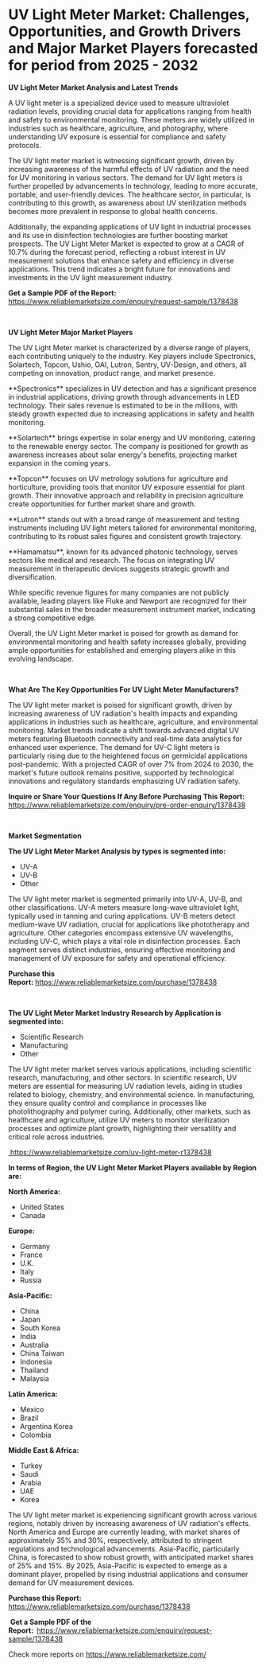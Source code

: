 <p><h1>UV Light Meter Market: Challenges, Opportunities, and Growth Drivers and Major Market Players forecasted for period from 2025 - 2032</h1></p><p><strong>UV Light Meter Market Analysis and Latest Trends</strong></p>
<p><p>A UV light meter is a specialized device used to measure ultraviolet radiation levels, providing crucial data for applications ranging from health and safety to environmental monitoring. These meters are widely utilized in industries such as healthcare, agriculture, and photography, where understanding UV exposure is essential for compliance and safety protocols.</p><p>The UV light meter market is witnessing significant growth, driven by increasing awareness of the harmful effects of UV radiation and the need for UV monitoring in various sectors. The demand for UV light meters is further propelled by advancements in technology, leading to more accurate, portable, and user-friendly devices. The healthcare sector, in particular, is contributing to this growth, as awareness about UV sterilization methods becomes more prevalent in response to global health concerns.</p><p>Additionally, the expanding applications of UV light in industrial processes and its use in disinfection technologies are further boosting market prospects. The UV Light Meter Market is expected to grow at a CAGR of 10.7% during the forecast period, reflecting a robust interest in UV measurement solutions that enhance safety and efficiency in diverse applications. This trend indicates a bright future for innovations and investments in the UV light measurement industry.</p></p>
<p><strong>Get a Sample PDF of the Report:&nbsp;</strong> <a href="https://www.reliablemarketsize.com/enquiry/request-sample/1378438?utm_campaign=2744&utm_medium=2&utm_source=Github&utm_content=ia&utm_term=08042025&utm_id=uv-light-meter">https://www.reliablemarketsize.com/enquiry/request-sample/1378438</a></p>
<p>&nbsp;</p>
<p><strong>UV Light Meter Major Market Players</strong></p>
<p><p>The UV Light Meter market is characterized by a diverse range of players, each contributing uniquely to the industry. Key players include Spectronics, Solartech, Topcon, Ushio, OAI, Lutron, Sentry, UV-Design, and others, all competing on innovation, product range, and market presence.</p><p>**Spectronics** specializes in UV detection and has a significant presence in industrial applications, driving growth through advancements in LED technology. Their sales revenue is estimated to be in the millions, with steady growth expected due to increasing applications in safety and health monitoring.</p><p>**Solartech** brings expertise in solar energy and UV monitoring, catering to the renewable energy sector. The company is positioned for growth as awareness increases about solar energy's benefits, projecting market expansion in the coming years.</p><p>**Topcon** focuses on UV metrology solutions for agriculture and horticulture, providing tools that monitor UV exposure essential for plant growth. Their innovative approach and reliability in precision agriculture create opportunities for further market share and growth.</p><p>**Lutron** stands out with a broad range of measurement and testing instruments including UV light meters tailored for environmental monitoring, contributing to its robust sales figures and consistent growth trajectory.</p><p>**Hamamatsu**, known for its advanced photonic technology, serves sectors like medical and research. The focus on integrating UV measurement in therapeutic devices suggests strategic growth and diversification.</p><p>While specific revenue figures for many companies are not publicly available, leading players like Fluke and Newport are recognized for their substantial sales in the broader measurement instrument market, indicating a strong competitive edge.</p><p>Overall, the UV Light Meter market is poised for growth as demand for environmental monitoring and health safety increases globally, providing ample opportunities for established and emerging players alike in this evolving landscape.</p></p>
<p>&nbsp;</p>
<p><strong>What Are The Key Opportunities For UV Light Meter Manufacturers?</strong></p>
<p><p>The UV light meter market is poised for significant growth, driven by increasing awareness of UV radiation's health impacts and expanding applications in industries such as healthcare, agriculture, and environmental monitoring. Market trends indicate a shift towards advanced digital UV meters featuring Bluetooth connectivity and real-time data analytics for enhanced user experience. The demand for UV-C light meters is particularly rising due to the heightened focus on germicidal applications post-pandemic. With a projected CAGR of over 7% from 2024 to 2030, the market's future outlook remains positive, supported by technological innovations and regulatory standards emphasizing UV radiation safety.</p></p>
<p><strong>Inquire or Share Your Questions If Any Before Purchasing This Report:</strong> <a href="https://www.reliablemarketsize.com/enquiry/pre-order-enquiry/1378438?utm_campaign=2744&utm_medium=2&utm_source=Github&utm_content=ia&utm_term=08042025&utm_id=uv-light-meter">https://www.reliablemarketsize.com/enquiry/pre-order-enquiry/1378438</a></p>
<p>&nbsp;</p>
<p><strong>Market Segmentation</strong></p>
<p><strong>The UV Light Meter Market Analysis by types is segmented into:</strong></p>
<p><ul><li>UV-A</li><li>UV-B</li><li>Other</li></ul></p>
<p><p>The UV light meter market is segmented primarily into UV-A, UV-B, and other classifications. UV-A meters measure long-wave ultraviolet light, typically used in tanning and curing applications. UV-B meters detect medium-wave UV radiation, crucial for applications like phototherapy and agriculture. Other categories encompass extensive UV wavelengths, including UV-C, which plays a vital role in disinfection processes. Each segment serves distinct industries, ensuring effective monitoring and management of UV exposure for safety and operational efficiency.</p></p>
<p><strong>Purchase this Report:&nbsp;</strong><a href="https://www.reliablemarketsize.com/purchase/1378438?utm_campaign=2744&utm_medium=2&utm_source=Github&utm_content=ia&utm_term=08042025&utm_id=uv-light-meter">https://www.reliablemarketsize.com/purchase/1378438</a></p>
<p>&nbsp;</p>
<p><strong>The UV Light Meter Market Industry Research by Application is segmented into:</strong></p>
<p><ul><li>Scientific Research</li><li>Manufacturing</li><li>Other</li></ul></p>
<p><p>The UV light meter market serves various applications, including scientific research, manufacturing, and other sectors. In scientific research, UV meters are essential for measuring UV radiation levels, aiding in studies related to biology, chemistry, and environmental science. In manufacturing, they ensure quality control and compliance in processes like photolithography and polymer curing. Additionally, other markets, such as healthcare and agriculture, utilize UV meters to monitor sterilization processes and optimize plant growth, highlighting their versatility and critical role across industries.</p></p>
<p><a href="https://www.reliablemarketsize.com/uv-light-meter-r1378438?utm_campaign=2744&utm_medium=2&utm_source=Github&utm_content=ia&utm_term=08042025&utm_id=uv-light-meter">&nbsp;https://www.reliablemarketsize.com/uv-light-meter-r1378438</a></p>
<p><strong>In terms of Region, the UV Light Meter Market Players available by Region are:</strong></p>
<p>
    <p> <strong> North America: </strong>
        <ul>
            <li>United States</li>
            <li>Canada</li>
        </ul>
        </p> 
    <p> <strong> Europe: </strong>
        <ul>
            <li>Germany</li>
            <li>France</li>
            <li>U.K.</li>
            <li>Italy</li>
            <li>Russia</li>
        </ul>
        </p> 
    <p> <strong> Asia-Pacific: </strong>
        <ul>
            <li>China</li>
            <li>Japan</li>
            <li>South Korea</li>
            <li>India</li>
            <li>Australia</li>
            <li>China Taiwan</li>
            <li>Indonesia</li>
            <li>Thailand</li>
            <li>Malaysia</li>
        </ul>
        </p> 
    <p> <strong> Latin America: </strong>
        <ul>
            <li>Mexico</li>
            <li>Brazil</li>
            <li>Argentina Korea</li>
            <li>Colombia</li>
        </ul>
        </p> 
    <p> <strong> Middle East & Africa: </strong>
        <ul>
            <li>Turkey</li>
            <li>Saudi</li>
            <li>Arabia</li>
            <li>UAE</li>
            <li>Korea</li>
        </ul>
    </p>
    </p>
<p><p>The UV light meter market is experiencing significant growth across various regions, notably driven by increasing awareness of UV radiation's effects. North America and Europe are currently leading, with market shares of approximately 35% and 30%, respectively, attributed to stringent regulations and technological advancements. Asia-Pacific, particularly China, is forecasted to show robust growth, with anticipated market shares of 25% and 15%. By 2025, Asia-Pacific is expected to emerge as a dominant player, propelled by rising industrial applications and consumer demand for UV measurement devices.</p></p>
<p><strong>Purchase this Report: </strong><a href="https://www.reliablemarketsize.com/purchase/1378438?utm_campaign=2744&utm_medium=2&utm_source=Github&utm_content=ia&utm_term=08042025&utm_id=uv-light-meter">https://www.reliablemarketsize.com/purchase/1378438</a></p>
<p>&nbsp;<strong>Get a Sample PDF of the Report:&nbsp;&nbsp;</strong><a href="https://www.reliablemarketsize.com/enquiry/request-sample/1378438?utm_campaign=2744&utm_medium=2&utm_source=Github&utm_content=ia&utm_term=08042025&utm_id=uv-light-meter">https://www.reliablemarketsize.com/enquiry/request-sample/1378438</a></p>
<p><strong></strong></p>
<p>Check more reports on <a href="https://www.reliablemarketsize.com/?utm_campaign=2744&utm_medium=2&utm_source=Github&utm_content=ia&utm_term=08042025&utm_id=uv-light-meter">https://www.reliablemarketsize.com/</a></p>